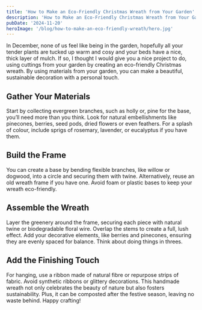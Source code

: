 ```yaml
---
title: 'How to Make an Eco-Friendly Christmas Wreath from Your Garden'
description: 'How to Make an Eco-Friendly Christmas Wreath from Your Garden'
pubDate: '2024-11-20'
heroImage: '/blog/how-to-make-an-eco-friendly-wreath/hero.jpg'
---
```


In December, none of us feel like being in the garden, hopefully all your tender plants are tucked up warm and cosy and your beds have a nice, thick layer of mulch. If so, I thought I would give you a nice project to do, using cuttings from your garden by creating an eco-friendly Christmas wreath. By using materials from your garden, you can make a beautiful, sustainable decoration with a personal touch.

## Gather Your Materials

Start by collecting evergreen branches, such as holly or, pine for the base, you’ll need more than you think. Look for natural embellishments like pinecones, berries, seed pods, dried flowers or even feathers. For a splash of colour, include sprigs of rosemary, lavender, or eucalyptus if you have them.

## Build the Frame

You can create a base by bending flexible branches, like willow or dogwood, into a circle and securing them with twine. Alternatively, reuse an old wreath frame if you have one. Avoid foam or plastic bases to keep your wreath eco-friendly.

## Assemble the Wreath

Layer the greenery around the frame, securing each piece with natural twine or biodegradable floral wire. Overlap the stems to create a full, lush effect. Add your decorative elements, like berries and pinecones, ensuring they are evenly spaced for balance. Think about doing things in threes.

## Add the Finishing Touch

For hanging, use a ribbon made of natural fibre or repurpose strips of fabric. Avoid synthetic ribbons or glittery decorations. This handmade wreath not only celebrates the beauty of nature but also fosters sustainability. Plus, it can be composted after the festive season, leaving no waste behind. Happy crafting!
